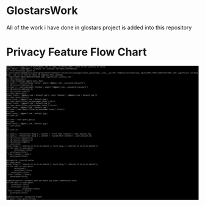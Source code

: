 # GlostarsWork
All of the work i have done in glostars project is added into this repository
# Privacy Feature Flow Chart
![alt text](https://github.com/Maxyee/Flask-Blog/blob/master/sqlLiteCommandwithPython.png)
